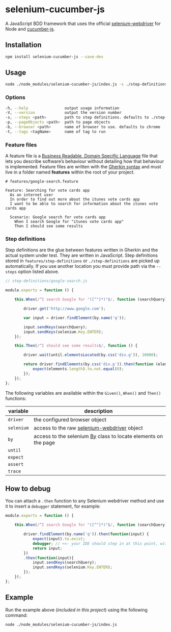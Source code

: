 # selenium-cucumber-js

A JavaScript BDD framework that uses the official [selenium-webdriver](https://github.com/SeleniumHQ/selenium/tree/master/javascript/node/selenium-webdriver) for Node and [cucumber-js](https://github.com/cucumber/cucumber-js).

## Installation

```bash
npm install selenium-cucumber-js --save-dev
```

## Usage

```bash
node ./node_modules/selenium-cucumber-js/index.js -s ./step-definitions
```

### Options

```bash
-h, --help                output usage information
-V, --version             output the version number
-s, --steps <path>        path to step definitions. defaults to ./step-definitions
-p, --pageObjects <path>  path to page objects
-b, --browser <path>      name of browser to use. defaults to chrome
-t, --tags <tagName>      name of tag to run
```

### Feature files

A feature file is a [Business Readable, Domain Specific Language](http://martinfowler.com/bliki/BusinessReadableDSL.html) file that lets you describe software’s behaviour without detailing how that behaviour is implemented. Feature files are written with the [Gherkin syntax](https://github.com/cucumber/cucumber/wiki/Gherkin) and must live in a folder named **features** within the root of your project.

```gherkin
# features/google-search.feature

Feature: Searching for vote cards app
  As an internet user
  In order to find out more about the itunes vote cards app
  I want to be able to search for information about the itunes vote cards app
  
  Scenario: Google search for vote cards app
    When I search Google for "itunes vote cards app"
    Then I should see some results
```

### Step definitions

Step definitions are the glue between features written in Gherkin and the actual system under test. They are written in JavaScript. Step definitions stored in ```features/step-definitions``` or ```./step-definitions``` are picked up automatically. If you use another location you must provide path via the ```--steps``` option listed above. 

```javascript
// step-definitions/google-search.js

module.exports = function () {

    this.When(/^I search Google for "([^"]*)"$/, function (searchQuery) {

        driver.get('http://www.google.com');

        var input = driver.findElement(by.name('q'));

        input.sendKeys(searchQuery);
        input.sendKeys(selenium.Key.ENTER);
    });

    this.Then(/^I should see some results$/, function () {

        driver.wait(until.elementsLocated(by.css('div.g')), 10000);

        return driver.findElements(by.css('div.g')).then(function (elements) {
            expect(elements.length).to.not.equal(0);
        });
    });
};
```

The following variables are available within the ```Given()```, ```When()``` and ```Then()``` functions:

| variable | description |
|-|-|
| `driver`    | the configured browser object |
| `selenium`  | access to the raw [selenium-webdriver](https://github.com/SeleniumHQ/selenium/wiki/WebDriverJs) object |
| `by`        | access to the selenium [By](http://seleniumhq.github.io/selenium/docs/api/javascript/module/selenium-webdriver/index_exports_By.html) class to locate elements on the page |
| `until`     | |
| `expect`    | |
| `assert`    | |
| `trace`     | |


## How to debug

You can attach a ```.then``` function to any Selenium webdriver method and use it to insert a ```debugger``` statement, for example:

```js
module.exports = function () {

    this.When(/^I search Google for "([^"]*)"$/, function (searchQuery) {

        driver.findElement(by.name('q')).then(function(input) {
            expect(input).to.exist;
            debugger; // <<- your IDE should step in at this point, with the browser open
            return input;
        })
        .then(function(input){
            input.sendKeys(searchQuery);
            input.sendKeys(selenium.Key.ENTER);
        });
    });
};
```

## Example

Run the example above (_included in this project_) using the following command:

```bash
node ./node_modules/selenium-cucumber-js/index.js
```
